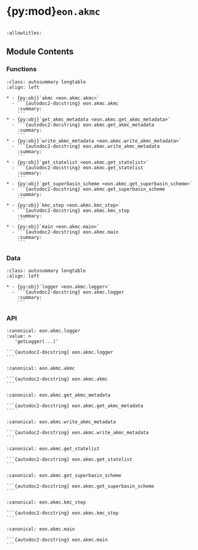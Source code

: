 # {py:mod}`eon.akmc`

```{py:module} eon.akmc
```

```{autodoc2-docstring} eon.akmc
:allowtitles:
```

## Module Contents

### Functions

````{list-table}
:class: autosummary longtable
:align: left

* - {py:obj}`akmc <eon.akmc.akmc>`
  - ```{autodoc2-docstring} eon.akmc.akmc
    :summary:
    ```
* - {py:obj}`get_akmc_metadata <eon.akmc.get_akmc_metadata>`
  - ```{autodoc2-docstring} eon.akmc.get_akmc_metadata
    :summary:
    ```
* - {py:obj}`write_akmc_metadata <eon.akmc.write_akmc_metadata>`
  - ```{autodoc2-docstring} eon.akmc.write_akmc_metadata
    :summary:
    ```
* - {py:obj}`get_statelist <eon.akmc.get_statelist>`
  - ```{autodoc2-docstring} eon.akmc.get_statelist
    :summary:
    ```
* - {py:obj}`get_superbasin_scheme <eon.akmc.get_superbasin_scheme>`
  - ```{autodoc2-docstring} eon.akmc.get_superbasin_scheme
    :summary:
    ```
* - {py:obj}`kmc_step <eon.akmc.kmc_step>`
  - ```{autodoc2-docstring} eon.akmc.kmc_step
    :summary:
    ```
* - {py:obj}`main <eon.akmc.main>`
  - ```{autodoc2-docstring} eon.akmc.main
    :summary:
    ```
````

### Data

````{list-table}
:class: autosummary longtable
:align: left

* - {py:obj}`logger <eon.akmc.logger>`
  - ```{autodoc2-docstring} eon.akmc.logger
    :summary:
    ```
````

### API

````{py:data} logger
:canonical: eon.akmc.logger
:value: >
   'getLogger(...)'

```{autodoc2-docstring} eon.akmc.logger
```

````

````{py:function} akmc(config: eon.config.ConfigClass = EON_CONFIG, steps=0)
:canonical: eon.akmc.akmc

```{autodoc2-docstring} eon.akmc.akmc
```
````

````{py:function} get_akmc_metadata(config: eon.config.ConfigClass = EON_CONFIG)
:canonical: eon.akmc.get_akmc_metadata

```{autodoc2-docstring} eon.akmc.get_akmc_metadata
```
````

````{py:function} write_akmc_metadata(parser, current_state_num, time, previous_state_num, previous_temperature)
:canonical: eon.akmc.write_akmc_metadata

```{autodoc2-docstring} eon.akmc.write_akmc_metadata
```
````

````{py:function} get_statelist(kT, config: eon.config.ConfigClass = EON_CONFIG)
:canonical: eon.akmc.get_statelist

```{autodoc2-docstring} eon.akmc.get_statelist
```
````

````{py:function} get_superbasin_scheme(states, config)
:canonical: eon.akmc.get_superbasin_scheme

```{autodoc2-docstring} eon.akmc.get_superbasin_scheme
```
````

````{py:function} kmc_step(current_state, states, time, kT, superbasining, steps=0, config: eon.config.ConfigClass = EON_CONFIG)
:canonical: eon.akmc.kmc_step

```{autodoc2-docstring} eon.akmc.kmc_step
```
````

````{py:function} main(config: eon.config.ConfigClass = EON_CONFIG)
:canonical: eon.akmc.main

```{autodoc2-docstring} eon.akmc.main
```
````

